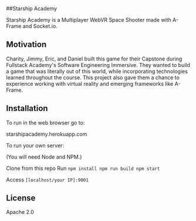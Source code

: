 ##Starship Academy

Starship Academy is a Multiplayer WebVR Space Shooter made with A-Frame and Socket.io.

## Motivation

Charity, Jimmy, Eric, and Daniel built this game for their Capstone during Fullstack Academy's Software Engineering Immersive. They wanted to build a game that was literally out of this world, while incorporating technologies learned throughout the course. This project also gave them a chance to experience working with virtual reality and emerging frameworks like A-Frame.

## Installation
To run in the web browser go to:

starshipacademy.herokuapp.com

To run your own server:

(You will need Node and NPM.)

Clone from this repo
Run ```npm install
npm run build
npm start```

Access ```[localhost/your IP]:9001```

## License

Apache 2.0
